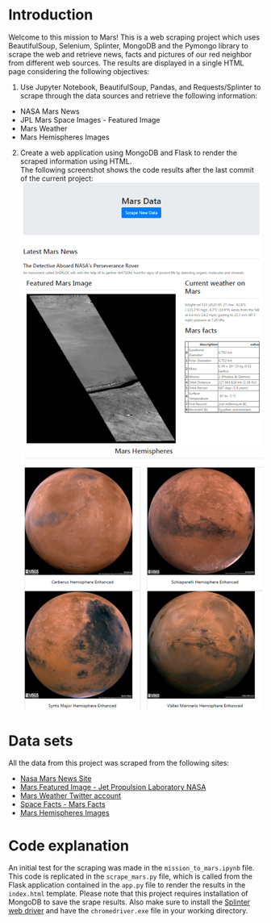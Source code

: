# Introduction
Welcome to this mission to Mars! This is a web scraping project which uses BeautifulSoup, Selenium, Splinter, MongoDB and the Pymongo library to scrape the web and retrieve news, facts and pictures of our red neighbor from different web sources. The results are displayed in a single HTML page considering the following objectives:
1. Use Jupyter Notebook, BeautifulSoup, Pandas, and Requests/Splinter to scrape through the data sources and retrieve the following information:
  * NASA Mars News
  * JPL Mars Space Images - Featured Image
  * Mars Weather
  * Mars Hemispheres Images
  
 2. Create a web application using MongoDB and Flask to render the scraped information using HTML.<br>
 The following screenshot shows the code results after the last commit of the current project:
 ![mars-scrape](https://github.com/JaviSandoval94/web-scraping-challenge/blob/master/Missions_to_Mars/pictures/Mars-web-app-1-updated.PNG)
 ![mars-scrape-hemispheres](https://github.com/JaviSandoval94/web-scraping-challenge/blob/master/Missions_to_Mars/pictures/Mars-web-app-2-updated.PNG)
 
 # Data sets
 All the data from this project was scraped from the following sites:
 * [Nasa Mars News Site](https://mars.nasa.gov/news/?page=0&per_page=40&order=publish_date+desc%2Ccreated_at+desc&search=&category=19%2C165%2C184%2C204&blank_scope=Latest)
 * [Mars Featured Image - Jet Propulsion Laboratory NASA](https://www.jpl.nasa.gov/spaceimages/?search=&category=Mars)
 * [Mars Weather Twitter account](https://twitter.com/marswxreport?lang=en)
 * [Space Facts - Mars Facts](https://space-facts.com/mars/)
 * [Mars Hemispheres Images](https://astrogeology.usgs.gov/search/results?q=hemisphere+enhanced&k1=target&v1=Mars)
 
 # Code explanation
An initial test for the scraping was made in the `mission_to_mars.ipynb` file. This code is replicated in the `scrape_mars.py` file, which is called from the Flask application contained in the `app.py` file to render the results in the `index.html` template. Please note that this project requires installation of MongoDB to save the srape results. Also make sure to install the [Splinter web driver](https://splinter.readthedocs.io/en/latest/drivers/chrome.html) and have the `chromedriver.exe` file in your working directory.
